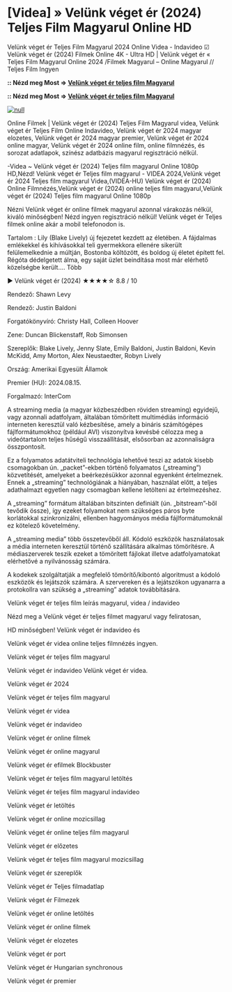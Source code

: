 # [Videa] » Velünk véget ér (2024) Teljes Film Magyarul Online HD

Velünk véget ér Teljes Film Magyarul 2024 Online Videa - Indavideo ☑ Velünk véget ér (2024) Filmek Online 4K - Ultra HD | Velünk véget ér « Teljes Film Magyarul Online 2024 /Filmek Magyarul – Online Magyarul // Teljes Film Ingyen

**:: Nézd meg Most => [Velünk véget ér teljes film Magyarul](https://t.co/MgGVY4MPhf)**

**:: Nézd meg Most => [Velünk véget ér teljes film Magyarul](https://t.co/MgGVY4MPhf)**

[![null](https://static.wixstatic.com/media/855a25_043b5abeb4ae4d35ac003198e7fe56ed~mv2.gif)](https://t.co/MgGVY4MPhf)

Online Filmek | Velünk véget ér (2024) Teljes Film Magyarul videa, Velünk véget ér Teljes Film Online Indavideo, Velünk véget ér 2024 magyar elozetes, Velünk véget ér 2024 magyar premier, Velünk véget ér 2024 online magyar, Velünk véget ér 2024 online film, online filmnézés, és sorozat adatlapok, színész adatbázis magyarul regisztráció nélkül.

-Videa ~ Velünk véget ér (2024) Teljes film magyarul Online 1080p HD,Nézd! Velünk véget ér Teljes film magyarul - VIDEA 2024,Velünk véget ér 2024 Teljes film magyarul Videa,(VIDEA-HU) Velünk véget ér (2024) Online Filmnézés,Velünk véget ér (2024) online teljes film magyarul,Velünk véget ér (2024) Teljes film magyarul Online 1080p

Nézni Velünk véget ér online filmek magyarul azonnal várakozás nélkül, kiváló minőségben! Nézd ingyen regisztráció nélkül! Velünk véget ér Teljes filmek online akár a mobil telefonodon is.

Tartalom : Lily (Blake Lively) új fejezetet kezdett az életében. A fájdalmas emlékekkel és kihívásokkal teli gyermekkora ellenére sikerült felülemelkednie a múltján, Bostonba költözött, és boldog új életet épített fel. Régóta dédelgetett álma, egy saját üzlet beindítása most már elérhető közelségbe került.… Több

▶️ Velünk véget ér (2024) ★★★★☆ 8.8 / 10

Rendező: Shawn Levy

Rendező: Justin Baldoni

Forgatókönyvíró: Christy Hall, Colleen Hoover

Zene: Duncan Blickenstaff, Rob Simonsen

Szereplők: Blake Lively, Jenny Slate, Emily Baldoni, Justin Baldoni, Kevin McKidd, Amy Morton, Alex Neustaedter, Robyn Lively

Ország: Amerikai Egyesült Államok

Premier (HU): 2024.08.15.

Forgalmazó: InterCom

A streaming media (a magyar közbeszédben röviden streaming) egyidejű, vagy azonnali adatfolyam, általában tömörített multimédiás információ interneten keresztül való kézbesítése, amely a bináris számítógépes fájlformátumokhoz (például AVI) viszonyítva kevésbé célozza meg a videótartalom teljes hűségű visszaállítását, elsősorban az azonnaliságra összpontosít.

Ez a folyamatos adatátviteli technológia lehetővé teszi az adatok kisebb csomagokban ún. „packet”-ekben történő folyamatos („streaming”) közvetítését, amelyeket a beérkezésükkor azonnal egyenként értelmeznek. Ennek a „streaming” technológiának a hiányában, használat előtt, a teljes adathalmazt egyetlen nagy csomagban kellene letölteni az értelmezéshez.

A „streaming” formátum általában bitszinten definiált (ún. „bitstream”-ből tevődik össze), így ezeket folyamokat nem szükséges páros byte korlátokkal szinkronizálni, ellenben hagyományos média fájlformátumoknál ez kötelező követelmény.

A „streaming media” több összetevőből áll. Kódoló eszközök használatosak a média interneten keresztül történő szállítására alkalmas tömörítésre. A médiaszerverek teszik ezeket a tömörített fájlokat illetve adatfolyamatokat elérhetővé a nyilvánosság számára.

A kodekek szolgáltatják a megfelelő tömörítő/kibontó algoritmust a kódoló eszközök és lejátszók számára. A szervereken és a lejátszókon ugyanarra a protokollra van szükség a „streaming” adatok továbbítására.

Velünk véget ér teljes film leírás magyarul, videa / indavideo

Nézd meg a Velünk véget ér teljes filmet magyarul vagy feliratosan, 

HD minőségben! Velünk véget ér indavideo és 

Velünk véget ér videa online teljes filmnézés ingyen. 

Velünk véget ér teljes film magyarul 

Velünk véget ér indavideo Velünk véget ér videa.

Velünk véget ér 2024

Velünk véget ér teljes film magyarul

Velünk véget ér videa

Velünk véget ér indavideo

Velünk véget ér online filmek

Velünk véget ér online magyarul

Velünk véget ér efilmek Blockbuster

Velünk véget ér teljes film magyarul letöltés

Velünk véget ér teljes film magyarul indavideo

Velünk véget ér letöltés

Velünk véget ér online mozicsillag

Velünk véget ér online teljes film magyarul

Velünk véget ér előzetes

Velünk véget ér teljes film magyarul mozicsillag

Velünk véget ér szereplők

Velünk véget ér Teljes filmadatlap

Velünk véget ér Filmezek

Velünk véget ér online letöltés

Velünk véget ér online filmek

Velünk véget ér elozetes

Velünk véget ér port

Velünk véget ér Hungarian synchronous

Velünk véget ér premier

